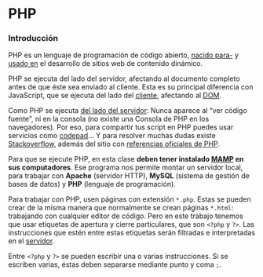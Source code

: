 # PHP

### Introducción

PHP es un lenguaje de programación de código abierto, [nacido para-](http://php.net/manual/es/history.php.php) y [usado en](http://spectrum.ieee.org/computing/software/the-2016-top-programming-languages) el desarrollo de sitios web de contenido dinámico. 

PHP se ejecuta del lado del servidor, afectando al documento completo antes de que éste sea enviado al cliente. Esta es su principal diferencia con JavaScript, que se ejecuta del lado del [cliente](https://es.wikipedia.org/wiki/Cliente_(inform%C3%A1tica)), afectando al [DOM](https://developer.mozilla.org/es/docs/Referencia_DOM_de_Gecko/Introducci%C3%B3n#DOM_y_JavaScript).

Como PHP se ejecuta [del lado del servidor](https://es.wikipedia.org/wiki/Script_del_lado_del_servidor): Nunca aparece al “ver código fuente”, ni en la consola (no existe una Consola de PHP en los navegadores). Por eso, para compartir tus script en PHP puedes usar servicios como [codepad](http://codepad.org/)… Y para resolver muchas dudas existe [Stackoverflow](http://stackoverflow.com/questions/tagged/php), además del sitio con [referencias oficiales de PHP](http://php.net/manual/es/langref.php).

Para que se ejecute PHP, en esta clase **deben tener instalado [MAMP](https://www.mamp.info/en/) en sus computadores**. Ese programa nos permite montar un servidor local, para trabajar con **Apache** (servidor HTTP), **MySQL** (sistema de gestión de bases de datos) y **PHP** (lenguaje de programación).

Para trabajar con PHP, usen páginas con extensión `*.php`. Estas se pueden crear de la misma manera que normalmente se crean páginas `*.html`: trabajando con cualquier editor de código. Pero en este trabajo tenemos que usar etiquetas de apertura y cierre particulares, que son `<?php` y `?>`. Las instrucciones que estén entre estas etiquetas serán filtradas e interpretadas en el [servidor](https://es.wikipedia.org/wiki/Servidor).

Entre `<?php` y `?>` se pueden escribir una o varias instrucciones. Si se escriben varias, éstas deben separarse mediante punto y coma `;`.

